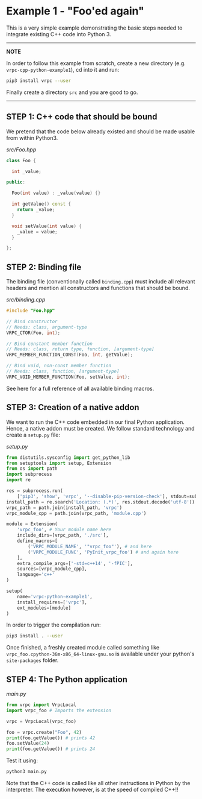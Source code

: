 # Example 1 - "Foo'ed again"

This is a very simple example demonstrating the basic steps needed to
integrate existing C++ code into Python 3.

---
**NOTE**

In order to follow this example from scratch, create a new directory (e.g.
`vrpc-cpp-python-example1`), cd into it and run:

```bash
pip3 install vrpc --user
```

Finally create a directory `src` and you are good to go.

---

## STEP 1: C++ code that should be bound

We pretend that the code below already existed and should be made usable
from within Python3.

*src/Foo.hpp*

```cpp
class Foo {

  int _value;

public:

  Foo(int value) : _value(value) {}

  int getValue() const {
    return _value;
  }

  void setValue(int value) {
    _value = value;
  }

};
```

## STEP 2: Binding file

The binding file (conventionally called `binding.cpp`) must include all relevant
headers and mention all constructors and functions that should be bound.

*src/binding.cpp*

```cpp
#include "Foo.hpp"

// Bind constructor
// Needs: class, argument-type
VRPC_CTOR(Foo, int);

// Bind constant member function
// Needs: class, return type, function, [argument-type]
VRPC_MEMBER_FUNCTION_CONST(Foo, int, getValue);

// Bind void, non-const member function
// Needs: class, function, [argument-type]
VRPC_VOID_MEMBER_FUNCTION(Foo, setValue, int);
```

See here for a full reference of all available binding macros.

## STEP 3: Creation of a native addon

We want to run the C++ code embedded in our final Python application.
Hence, a native addon must be created. We follow standard technology
and create a `setup.py` file:

*setup.py*

```python
from distutils.sysconfig import get_python_lib
from setuptools import setup, Extension
from os import path
import subprocess
import re

res = subprocess.run(
    ['pip3', 'show', 'vrpc', '--disable-pip-version-check'], stdout=subprocess.PIPE)
install_path = re.search('Location: (.*)', res.stdout.decode('utf-8')).group(1)
vrpc_path = path.join(install_path, 'vrpc')
vrpc_module_cpp = path.join(vrpc_path, 'module.cpp')

module = Extension(
    'vrpc_foo', # Your module name here
    include_dirs=[vrpc_path, './src'],
    define_macros=[
        ('VRPC_MODULE_NAME', '"vrpc_foo"'), # and here
        ('VRPC_MODULE_FUNC', 'PyInit_vrpc_foo') # and again here
    ],
    extra_compile_args=['-std=c++14', '-fPIC'],
    sources=[vrpc_module_cpp],
    language='c++'
)

setup(
    name='vrpc-python-example1',
    install_requires=['vrpc'],
    ext_modules=[module]
)

```

In order to trigger the compilation run:

```bash
pip3 install . --user
```

Once finished, a freshly created module called something like
`vrpc_foo.cpython-36m-x86_64-linux-gnu.so` is available
under your python's `site-packages` folder.

## STEP 4: The Python application

*main.py*

```python
from vrpc import VrpcLocal
import vrpc_foo # Imports the extension

vrpc = VrpcLocal(vrpc_foo)

foo = vrpc.create("Foo", 42)
print(foo.getValue()) # prints 42
foo.setValue(24)
print(foo.getValue()) # prints 24
```

Test it using:

```bash
python3 main.py
```

Note that the C++ code is called like all other instructions in Python
by the interpreter. The execution however, is at the speed of compiled
C++!!
